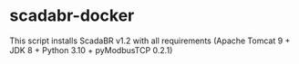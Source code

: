 # scadabr-docker
This script installs ScadaBR v1.2 with all requirements (Apache Tomcat 9 + JDK 8 + Python 3.10 + pyModbusTCP 0.2.1)
